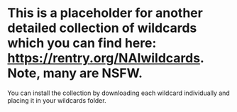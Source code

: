 # This is a placeholder for another detailed collection of wildcards which you can find here: https://rentry.org/NAIwildcards. Note, many are NSFW.

You can install the collection by downloading each wildcard individually and placing it in your wildcards folder.
